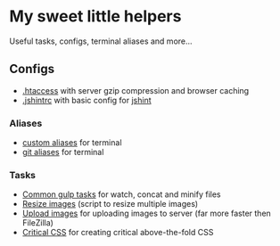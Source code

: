 # My sweet little helpers

Useful tasks, configs, terminal aliases and more...


## Configs

* [.htaccess](.htaccess) with server gzip compression and browser caching
* [.jshintrc](.jshintrc) with basic config for [jshint](http://jshint.com/)

### Aliases

* [custom aliases](aliases.md) for terminal
* [git aliases](git-aliases.md) for terminal


### Tasks

* [Common gulp tasks](tasks/gulpfile.js) for watch, concat and minify files
* [Resize images](tasks/resize-image.js) (script to resize multiple images)
* [Upload images](tasks/upload-image.js) for uploading images to server (far more faster then FileZilla)
* [Critical CSS](tasks/gulp-critical.js) for creating critical above-the-fold CSS
